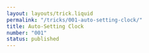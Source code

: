 ```yaml
---
layout: layouts/trick.liquid
permalink: "/tricks/001-auto-setting-clock/"
title: Auto-Setting Clock
number: "001"
status: published
---
```

